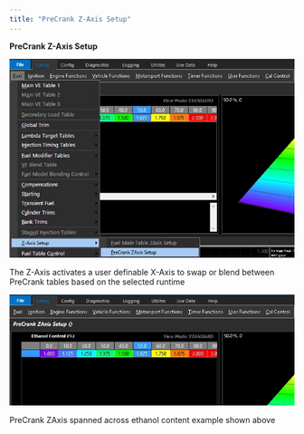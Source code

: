 ```yaml
---
title: "PreCrank Z-Axis Setup"
---
```


**PreCrank Z-Axis Setup**


![Image](</img/Z Axis4.jpg>)


The Z-Axis activates a user definable X-Axis to swap or blend between PreCrank tables based on the selected runtime


![Image](</img/Z Axis3.jpg>)

PreCrank ZAxis spanned across ethanol content example shown above

